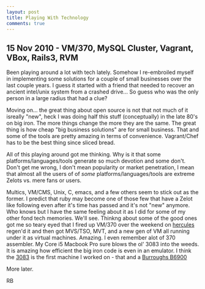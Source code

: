 ```yaml
---
layout: post
title: Playing With Technology
comments: true
---
```

## 15 Nov 2010 - VM/370, MySQL Cluster, Vagrant, VBox, Rails3, RVM


Been playing around a lot with tech lately. Somehow I re-embroiled myself in implementing some solutions for a couple of small businesses over the last couple years. I guess it started with a friend that needed to recover an ancient intel/unix system from a crashed drive... So guess who was the only person in a large radius that had a clue?

Moving on... the great thing about open source is not that not much of it isreally "new", heck I was doing half this stuff (conceptually) in the late 80's on big iron. The more things change the more they are the same. The great thing is how cheap "big business solutions" are for small business. That and some of the tools are pretty amazing in terms of convenience. Vagrant/Chef has to be the best thing since sliced bread. 

All of this playing around got me thinking. Why is it that some platforms/languages/tools generate so much devotion and some don't. Don't get me wrong, I don't mean popularity or market penetration, I mean that almost all the users of of _some_ platforms/languages/tools are extreme Zelots vs. mere fans or users. 

Multics, VM/CMS, Unix, C, emacs, and a few others seem to stick out as the former. I predict that ruby may become one of those few that have a Zelot like following even after it's time has passed and it's not "new" anymore. Who knows but I have the same feeling about it as I did for some of my other fond tech memories. We'll see. Thinkng about some of the good ones got me so teary eyed that I fired up VM/370 over the weekend on [hercules](http://www.hercules-390.org/) regen'd it and then got MVS/TSO, MVT, and a new gen of VM all running under it as virtual machines. Amazing. I even remember alot of 370 assembler. My Core i5 Macbook Pro sure blows the ol' 3083 into the weeds. It is amazing how efficient the big iron code is even in an emulator. I think the [3083](http://www-03.ibm.com/ibm/history/exhibits/mainframe/mainframe_PP3083.html) is the first machine I worked on - that and a [Burroughs B6900](http://jack.hoaroots.org/b5900.htm)

More later.

RB
